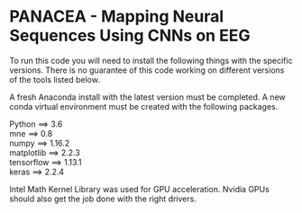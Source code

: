 # PANACEA - Mapping Neural Sequences Using CNNs on EEG

To run this code you will need to install the following things with the specific versions. There is no guarantee of this code working on different versions of the tools listed below.

A fresh Anaconda install with the latest version must be completed. A new conda virtual environment must be created with the following packages.

Python      ==> 3.6 <br>
mne         ==> 0.8 <br>
numpy       ==> 1.16.2 <br>
matplotlib  ==> 2.2.3 <br>
tensorflow  ==> 1.13.1 <br>
keras       ==> 2.2.4 <br>

Intel Math Kernel Library was used for GPU acceleration. Nvidia GPUs should also get the job done with the right drivers.
